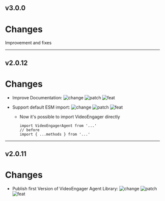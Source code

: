 ## v3.0.0

# Changes

Improvement and fixes

---

## v2.0.12

# Changes



- Improve Documentation: ![change](https://img.shields.io/badge/change-1E90FF) ![patch](https://img.shields.io/badge/patch-8A2BE2) ![feat](https://img.shields.io/badge/feat-8A2BE2) 


- Support default ESM import: ![change](https://img.shields.io/badge/change-1E90FF) ![patch](https://img.shields.io/badge/patch-8A2BE2) ![feat](https://img.shields.io/badge/feat-8A2BE2) 


  - Now it's possible to import VideoEngager directly
    ```
    import VideoEngagerAgent from '...'
    // before
    import { ...methods } from '...'
    ```



---

## v2.0.11

# Changes



- Publish first Version of VideoEngager Agent Library: ![change](https://img.shields.io/badge/change-1E90FF) ![patch](https://img.shields.io/badge/patch-8A2BE2) ![feat](https://img.shields.io/badge/feat-8A2BE2) 